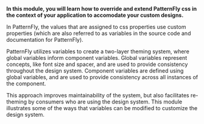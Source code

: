 <strong>In this module, you will learn how to override and extend PatternFly css in the context of your application to accomodate your custom designs.</strong>

In PatternFly, the values that are assigned to css properties use custom properties (which are also referred to as variables in the source code and documentation for PatternFly).

PatternFly utilizes variables to create a two-layer theming system, where global variables inform component variables. Global variables represent concepts, like font size and spacer, and are used to provide consistency throughout the design system. Component variables are defined using global variables, and are used to provide consistency across all instances of the component.

This approach improves maintainability of the system, but also facilitates re-theming by consumers who are using the design system. This module illustrates some of the ways that variables can be modified to customize the design system.